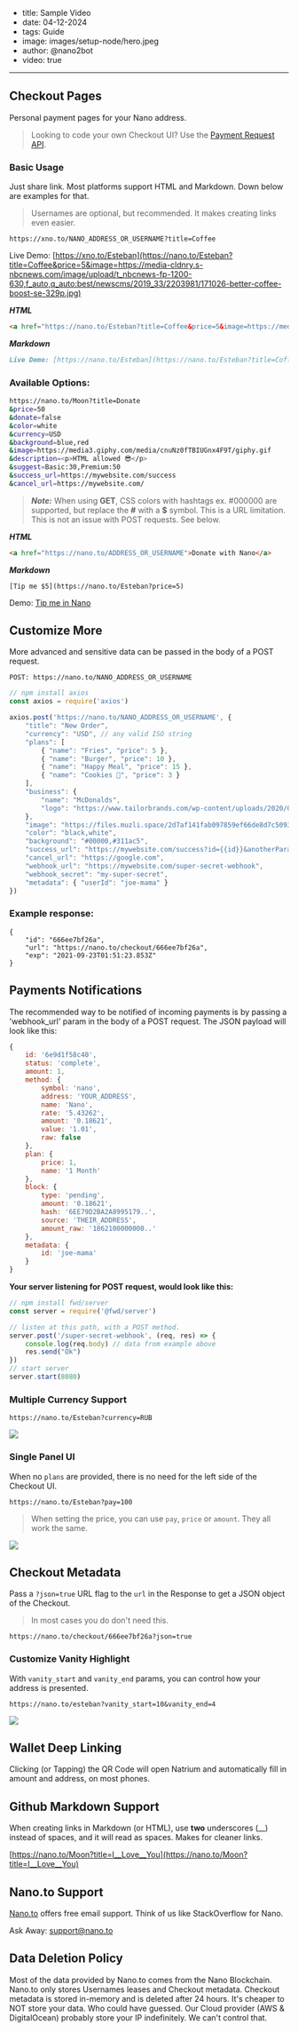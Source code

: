 - title: Sample Video
- date: 04-12-2024
- tags: Guide
- image: images/setup-node/hero.jpeg
- author: @nano2bot
- video: true
-----

## Checkout Pages

Personal payment pages for your Nano address. 

> Looking to code your own Checkout UI? Use the [Payment Request API](/qrcode-api).

### Basic Usage

Just share link. Most platforms support HTML and Markdown. Down below are examples for that. 

> Usernames are optional, but recommended. It makes creating links even easier. 

```
https://xno.to/NANO_ADDRESS_OR_USERNAME?title=Coffee
```

Live Demo: [https://xno.to/Esteban](https://nano.to/Esteban?title=Coffee&price=5&image=https://media-cldnry.s-nbcnews.com/image/upload/t_nbcnews-fp-1200-630,f_auto,q_auto:best/newscms/2019_33/2203981/171026-better-coffee-boost-se-329p.jpg)

***HTML***

```html
<a href="https://nano.to/Esteban?title=Coffee&price=5&image=https://media-cldnry.s-nbcnews.com/image/upload/t_nbcnews-fp-1200-630,f_auto,q_auto:best/newscms/2019_33/2203981/171026-better-coffee-boost-se-329p.jpg">https://nano.to/Esteban</a>
```

***Markdown***

```markdown
Live Demo: [https://nano.to/Esteban](https://nano.to/Esteban?title=Coffee&price=5&image=https://media-cldnry.s-nbcnews.com/image/upload/t_nbcnews-fp-1200-630,f_auto,q_auto:best/newscms/2019_33/2203981/171026-better-coffee-boost-se-329p.jpg)
```

### Available Options:

```bash
https://nano.to/Moon?title=Donate
&price=50
&donate=false
&color=white
&currency=USD
&background=blue,red
&image=https://media3.giphy.com/media/cnuNz0fTBIUGnx4F9T/giphy.gif
&description=<p>HTML allowed 😎</p>
&suggest=Basic:30,Premium:50
&success_url=https://mywebsite.com/success
&cancel_url=https://mywebsite.com/
```

> ***Note:*** When using **GET**, CSS colors with hashtags ex. #000000 are supported, but replace the **#** with a **$** symbol. This is a URL limitation. This is not an issue with POST requests. See below. 

***HTML***

```html
<a href="https://nano.to/ADDRESS_OR_USERNAME">Donate with Nano</a>
```

***Markdown***

```
[Tip me $5](https://nano.to/Esteban?price=5)
```

Demo: [Tip me in Nano](https://nano.to/Esteban)

## Customize More

More advanced and sensitive data can be passed in the body of a POST request. 

```
POST: https://nano.to/NANO_ADDRESS_OR_USERNAME
```

```javascript
// npm install axios
const axios = require('axios')

axios.post('https://nano.to/NANO_ADDRESS_OR_USERNAME', {
    "title": "New Order",
    "currency": "USD", // any valid ISO string
    "plans": [
        { "name": "Fries", "price": 5 },
        { "name": "Burger", "price": 10 },
        { "name": "Happy Meal", "price": 15 },
        { "name": "Cookies 🍪", "price": 3 }
    ],
    "business": {
        "name": "McDonalds",
        "logo": "https://www.tailorbrands.com/wp-content/uploads/2020/07/mcdonalds-logo.jpg"
    },
    "image": "https://files.muzli.space/2d7af141fab097859ef66de8d7c50932.jpeg", 
    "color": "black,white",
    "background": "#00000,#311ac5",
    "success_url": "https://mywebsite.com/success?id={{id}}&anotherParam=hello",
    "cancel_url": "https://google.com",
    "webhook_url": "https://mywebsite.com/super-secret-webhook",
    "webhook_secret": "my-super-secret",
    "metadata": { "userId": "joe-mama" }
})
```

### Example response:

```
{
    "id": "666ee7bf26a",
    "url": "https://nano.to/checkout/666ee7bf26a",
    "exp": "2021-09-23T01:51:23.853Z"
}
```

## Payments Notifications

The recommended way to be notified of incoming payments is by passing a 'webhook_url' param in the body of a POST request. The JSON payload will look like this:

```javascript
{
    id: '6e9d1f58c40',
    status: 'complete',
    amount: 1,
    method: {
        symbol: 'nano',
        address: 'YOUR_ADDRESS',
        name: 'Nano',
        rate: '5.43262',
        amount: '0.18621',
        value: '1.01',
        raw: false
    },
    plan: {
        price: 1,
        name: '1 Month'
    },
    block: {
        type: 'pending',
        amount: '0.18621',
        hash: '6EE79D2BA2A8995179..',
        source: 'THEIR_ADDRESS',
        amount_raw: '1862100000000..'
    },
    metadata: {
        id: 'joe-mama'
    }
}
```

**Your server listening for POST request, would look like this:**

```js
// npm install fwd/server
const server = require('@fwd/server')

// listen at this path, with a POST method.
server.post('/super-secret-webhook', (req, res) => {
    console.log(req.body) // data from example above
    res.send("Ok")
})
// start server
server.start(8080)
```

### Multiple Currency Support

```
https://nano.to/Esteban?currency=RUB
```

![](../assets/checkout-rub.png)

### Single Panel UI

When no ```plans``` are provided, there is no need for the left side of the Checkout UI. 

```
https://nano.to/Esteban?pay=100
```

> When setting the price, you can use ```pay```, ```price``` or ```amount```. They all work the same.

![](../assets/checkout-single.png)

## Checkout Metadata

Pass a ```?json=true``` URL flag to the ```url``` in the Response to get a JSON object of the Checkout. 

> In most cases you do don't need this.

```
https://nano.to/checkout/666ee7bf26a?json=true
```

### Customize Vanity Highlight

With ```vanity_start``` and ```vanity_end``` params, you can control how your address is presented.

```
https://nano.to/esteban?vanity_start=10&vanity_end=4
```

![](../assets/address_highlight.png)

## Wallet Deep Linking

Clicking (or Tapping) the QR Code will open Natrium and automatically fill in amount and address, on most phones. 

## Github Markdown Support

When creating links in Markdown (or HTML), use **two** underscores (\_\_) instead of spaces, and it will read as spaces. Makes for cleaner links.

[https://nano.to/Moon?title=I__Love__You](https://nano.to/Moon?title=I__Love__You)

## Nano.to Support

[Nano.to](https://fwd.dev/) offers free email support. Think of us like StackOverflow for Nano. 

Ask Away: [support@nano.to](mailto:support@nano.to?subject=Wallet+API)

## Data Deletion Policy

Most of the data provided by Nano.to comes from the Nano Blockchain. Nano.to only stores Usernames leases and Checkout metadata. Checkout metadata is stored in-memory and is deleted after 24 hours. It's cheaper to NOT store your data. Who could have guessed. Our Cloud provider (AWS & DigitalOcean) probably store your IP indefinitely. We can't control that.